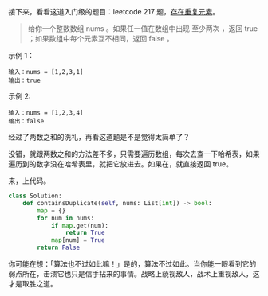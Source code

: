 接下来，看看这道入门级的题目：leetcode 217 题，[存在重复元素](https://leetcode.cn/problems/contains-duplicate/)。

> 给你一个整数数组 nums 。如果任一值在数组中出现 至少两次 ，返回 true ；如果数组中每个元素互不相同，返回 false 。

示例 1：

```
输入：nums = [1,2,3,1]
输出：true
```

示例 2:

```
输入：nums = [1,2,3,4]
输出：false
```

经过了两数之和的洗礼，再看这道题是不是觉得太简单了？

没错，就跟两数之和的方法差不多，只需要遍历数组，每次去查一下哈希表，如果遍历到的数字没在哈希表里，就把它放进去。如果在，就直接返回 true。

来，上代码。

```python
class Solution:
    def containsDuplicate(self, nums: List[int]) -> bool:
        map = {}
        for num in nums:
            if map.get(num):
                return True
            map[num] = True
        return False
```

你可能在想：「算法也不过如此嘛！」是的，算法不过如此。当你能一眼看到它的弱点所在，击溃它也只是信手拈来的事情。战略上藐视敌人，战术上重视敌人，这才是取胜之道。
